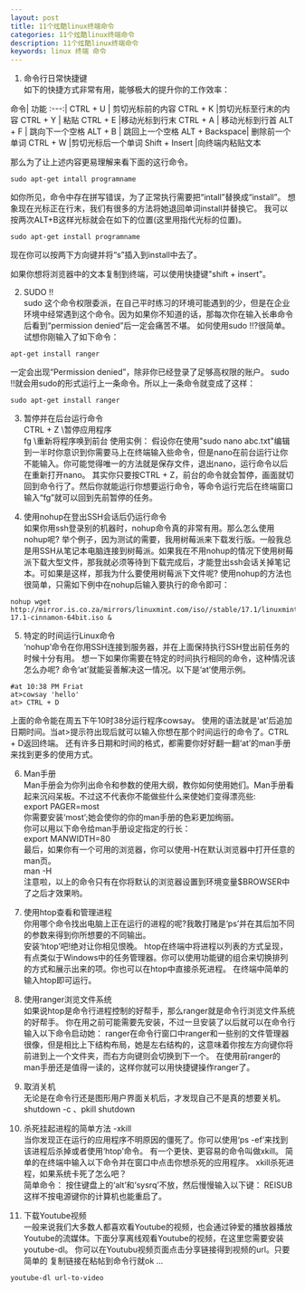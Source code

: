 ```yaml
---
layout: post
title: 11个炫酷linux终端命令
categories: 11个炫酷linux终端命令
description: 11个炫酷linux终端命令
keywords: linux 终端 命令
---
```


1. 命令行日常快捷键  
如下的快捷方式非常有用，能够极大的提升你的工作效率：

命令| 功能
:---:|
CTRL + U       |  剪切光标前的内容
CTRL + K         |剪切光标至行末的内容
CTRL + Y      |  粘贴
CTRL + E        |移动光标到行末
CTRL + A       | 移动光标到行首
ALT + F        | 跳向下一个空格
ALT + B        | 跳回上一个空格
ALT + Backspace| 删除前一个单词
CTRL + W        |剪切光标后一个单词
Shift + Insert  |向终端内粘贴文本

那么为了让上述内容更易理解来看下面的这行命令。
```
sudo apt-get intall programname
```
如你所见，命令中存在拼写错误，为了正常执行需要把“intall”替换成“install”。 想象现在光标正在行末，我们有很多的方法将她退回单词install并替换它。 我可以按两次ALT+B这样光标就会在如下的位置(这里用指代光标的位置)。
```
sudo apt-get install programname
```
现在你可以按两下方向键并将“s”插入到install中去了。

如果你想将浏览器中的文本复制到终端，可以使用快捷键"shift + insert"。

2. SUDO !!  
sudo 这个命令权限委派，在自己平时练习的环境可能遇到的少，但是在企业环境中经常遇到这个命令。因为如果你不知道的话，那每次你在输入长串命令后看到“permission denied”后一定会痛苦不堪。 如何使用sudo !!?很简单。试想你刚输入了如下命令：
```
apt-get install ranger
```
一定会出现“Permission denied”，除非你已经登录了足够高权限的账户。 sudo !!就会用sudo的形式运行上一条命令。所以上一条命令就变成了这样：
```
sudo apt-get install ranger
```
3. 暂停并在后台运行命令  
CTRL + Z       \\暂停应用程序   
fg             \\重新将程序唤到前台
使用实例： 假设你在使用"sudo nano abc.txt"编辑到一半时你意识到你需要马上在终端输入些命令，但是nano在前台运行让你不能输入。你可能觉得唯一的方法就是保存文件，退出nano，运行命令以后在重新打开nano。 其实你只要按CTRL + Z，前台的命令就会暂停，画面就切回到命令行了。然后你就能运行你想要运行命令，等命令运行完后在终端窗口输入“fg”就可以回到先前暂停的任务。

4. 使用nohup在登出SSH会话后仍运行命令  
如果你用ssh登录别的机器时，nohup命令真的非常有用。那么怎么使用nohup呢? 举个例子，因为测试的需要，我用树莓派来下载发行版。一般我总是用SSH从笔记本电脑连接到树莓派。如果我在不用nohup的情况下使用树莓派下载大型文件，那我就必须等待到下载完成后，才能登出ssh会话关掉笔记本。可如果是这样，那我为什么要使用树莓派下文件呢? 使用nohup的方法也很简单，只需如下例中在nohup后输入要执行的命令即可：
```
nohup wget http://mirror.is.co.za/mirrors/linuxmint.com/iso//stable/17.1/linuxmint-17.1-cinnamon-64bit.iso &
```

5. 特定的时间运行Linux命令  
‘nohup’命令在你用SSH连接到服务器，并在上面保持执行SSH登出前任务的时候十分有用。 想一下如果你需要在特定的时间执行相同的命令，这种情况该怎么办呢? 命令‘at’就能妥善解决这一情况。以下是‘at’使用示例。
```
#at 10:38 PM Friat
at>cowsay 'hello'
at> CTRL + D
```
上面的命令能在周五下午10时38分运行程序cowsay。 使用的语法就是‘at’后追加日期时间。当at>提示符出现后就可以输入你想在那个时间运行的命令了。CTRL + D返回终端。 还有许多日期和时间的格式，都需要你好好翻一翻‘at’的man手册来找到更多的使用方式。

6. Man手册  
Man手册会为你列出命令和参数的使用大纲，教你如何使用她们。Man手册看起来沉闷呆板。不过这不代表你不能做些什么来使她们变得漂亮些:  
 export PAGER=most     
 你需要安装‘most’;她会使你的你的man手册的色彩更加绚丽。  
  你可以用以下命令给man手册设定指定的行长：  
  export MANWIDTH=80       
  最后，如果你有一个可用的浏览器，你可以使用-H在默认浏览器中打开任意的man页。   
  man -H         
  注意啦，以上的命令只有在你将默认的浏览器设置到环境变量$BROWSER中了之后才效果哟。   

7. 使用htop查看和管理进程  
你用哪个命令找出电脑上正在运行的进程的呢?我敢打赌是‘ps’并在其后加不同的参数来得到你所想要的不同输出。   
安装‘htop’吧!绝对让你相见恨晚。 htop在终端中将进程以列表的方式呈现，有点类似于Windows中的任务管理器。你可以使用功能键的组合来切换排列的方式和展示出来的项。你也可以在htop中直接杀死进程。 在终端中简单的输入htop即可运行。

8. 使用ranger浏览文件系统  
如果说htop是命令行进程控制的好帮手，那么ranger就是命令行浏览文件系统的好帮手。 你在用之前可能需要先安装，不过一旦安装了以后就可以在命令行输入以下命令启动她： ranger在命令行窗口中ranger和一些别的文件管理器很像，但是相比上下结构布局，她是左右结构的，这意味着你按左方向键你将前进到上一个文件夹，而右方向键则会切换到下一个。 在使用前ranger的man手册还是值得一读的，这样你就可以用快捷键操作ranger了。

9. 取消关机  
无论是在命令行还是图形用户界面关机后，才发现自己不是真的想要关机。   
shutdown -c       、pkill shutdown

10. 杀死挂起进程的简单方法  -xkill  
当你发现正在运行的应用程序不明原因的僵死了。你可以使用‘ps -ef’来找到该进程后杀掉或者使用‘htop’命令。 有一个更快、更容易的命令叫做xkill。 简单的在终端中输入以下命令并在窗口中点击你想杀死的应用程序。 xkill杀死进程，如果系统卡死了怎么吧？  
简单命令： 按住键盘上的‘alt’和‘sysrq’不放，然后慢慢输入以下键： REISUB 这样不按电源键你的计算机也能重启了。

11. 下载Youtube视频  
一般来说我们大多数人都喜欢看Youtube的视频，也会通过钟爱的播放器播放Youtube的流媒体。下面分享离线观看Youtube的视频，在这里您需要安装youtube-dl。 你可以在Youtubu视频页面点击分享链接得到视频的url。只要简单的 复制链接在粘帖到命令行就ok ...
```
youtube-dl url-to-video
```

